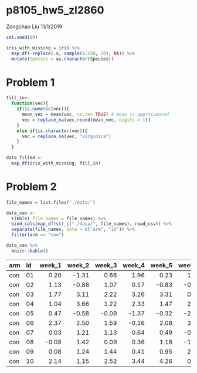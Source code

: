 p8105\_hw5\_zl2860
================
Zongchao Liu
11/1/2019

``` r
set.seed(10)

iris_with_missing = iris %>% 
  map_df(~replace(.x, sample(1:150, 20), NA)) %>%
  mutate(Species = as.character(Species))
```

# Problem 1

``` r
fill_in<-
  function(vec){
    if(is.numeric(vec)){
      mean_vec = mean(vec, na.rm= TRUE) # mean is apprxiumated
      vec = replace_na(vec,round(mean_vec, digits = 1))
    }
    else if(is.character(vec)){
      vec = replace_na(vec, "virginica")
    }
  }

data_filled <-
  map_df(iris_with_missing, fill_in)
```

# Problem 2

``` r
file_names = list.files("./data/")

data_con <-
  tibble( file_names = file_names) %>%
  bind_cols(map_df(str_c("./data/", file_names), read_csv)) %>%
  separate(file_names, into = c("arm", "id")) %>%
  filter(arm == "con")

data_con %>%
  knitr::kable()
```

| arm | id | week\_1 | week\_2 | week\_3 | week\_4 | week\_5 | week\_6 | week\_7 | week\_8 |
| :-- | :- | ------: | ------: | ------: | ------: | ------: | ------: | ------: | ------: |
| con | 01 |    0.20 |  \-1.31 |    0.66 |    1.96 |    0.23 |    1.09 |    0.05 |    1.94 |
| con | 02 |    1.13 |  \-0.88 |    1.07 |    0.17 |  \-0.83 |  \-0.31 |    1.58 |    0.44 |
| con | 03 |    1.77 |    3.11 |    2.22 |    3.26 |    3.31 |    0.89 |    1.88 |    1.01 |
| con | 04 |    1.04 |    3.66 |    1.22 |    2.33 |    1.47 |    2.70 |    1.87 |    1.66 |
| con | 05 |    0.47 |  \-0.58 |  \-0.09 |  \-1.37 |  \-0.32 |  \-2.17 |    0.45 |    0.48 |
| con | 06 |    2.37 |    2.50 |    1.59 |  \-0.16 |    2.08 |    3.07 |    0.78 |    2.35 |
| con | 07 |    0.03 |    1.21 |    1.13 |    0.64 |    0.49 |  \-0.12 |  \-0.07 |    0.46 |
| con | 08 |  \-0.08 |    1.42 |    0.09 |    0.36 |    1.18 |  \-1.16 |    0.33 |  \-0.44 |
| con | 09 |    0.08 |    1.24 |    1.44 |    0.41 |    0.95 |    2.75 |    0.30 |    0.03 |
| con | 10 |    2.14 |    1.15 |    2.52 |    3.44 |    4.26 |    0.97 |    2.73 |  \-0.53 |
